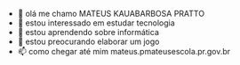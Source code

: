 - 👋 olá me chamo MATEUS KAUABARBOSA PRATTO
- 👀 estou interessado em estudar tecnologia
- 🌱 estou aprendendo sobre informática 
- 💞️ estou preocurando elaborar um jogo 
- 📫 como chegar até mim mateus.pmateusescola.pr.gov.br

<!---
MATEUSKAUABARBOSAPRATTO/MATEUSKAUABARBOSAPRATTO is a ✨ special ✨ repository because its `README.md` (this file) appears on your GitHub profile.
You can click the Preview link to take a look at your changes.
--->
